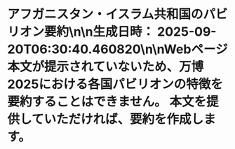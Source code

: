 # アフガニスタン・イスラム共和国のパビリオン要約\n\n**生成日時：** 2025-09-20T06:30:40.460820\n\nWebページ本文が提示されていないため、万博2025における各国パビリオンの特徴を要約することはできません。  本文を提供していただければ、要約を作成します。